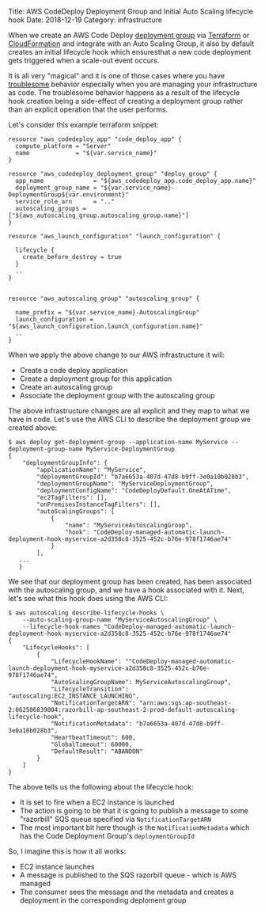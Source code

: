 Title: AWS CodeDeploy Deployment Group and Initial Auto Scaling lifecycle hook
Date: 2018-12-19
Category: infrastructure

When we create an AWS Code Deploy [deployment group](https://docs.aws.amazon.com/codedeploy/latest/userguide/deployment-groups.html) via
[Terraform](https://www.terraform.io/) or [CloudFormation](https://aws.amazon.com/cloudformation/) and integrate with an Auto Scaling Group, 
it also by default creates an initial lifecycle hook which ensuresthat a new code deployment gets triggered when a scale-out event occurs. 

It is all very "magical" and it is one of those cases where you have [troublesome](https://github.com/terraform-providers/terraform-provider-aws/issues/2993) behavior especially
when you are managing your infrastructure as code. The troublesome behavior happens as a result of the lifecycle hook creation being
a side-effect of creating a deployment group rather than an explicit operation that the user performs. 

Let's consider this example terraform snippet:

```
resource "aws_codedeploy_app" "code_deploy_app" {
  compute_platform = "Server"
  name             = "${var.service_name}"
}

resource "aws_codedeploy_deployment_group" "deploy_group" {  
  app_name              = "${aws_codedeploy_app.code_deploy_app.name}"
  deployment_group_name = "${var.service_name}-DeploymentGroup${var.environment}"
  service_role_arn      = ".."
  autoscaling_groups = ["${aws_autoscaling_group.autoscaling_group.name}"]
}

resource "aws_launch_configuration" "launch_configuration" {

  lifecycle {
    create_before_destroy = true
  }
  ..
}


resource "aws_autoscaling_group" "autoscaling_group" {

  name_prefix = "${var.service_name}-AutoscalingGroup"
  launch_configuration = "${aws_launch_configuration.launch_configuration.name}"
  ..  
}
```

When we apply the above change to our AWS infrastructure it will:

- Create a code deploy application
- Create a deployment group for this application
- Create an autoscaling group
- Associate the deployment group with the autoscaling group

The above infrastructure changes are all explicit and they map to what we have in code. Let's use the AWS CLI to describe
the deployment group we created above:

```
$ aws deploy get-deployment-group --application-name MyService --deployment-group-name MyService-DeploymentGroup
{
    "deploymentGroupInfo": {
        "applicationName": "MyService",
        "deploymentGroupId": "b7a6653a-407d-47d8-b9ff-3e0a10b028b3",
        "deploymentGroupName": "MyServiceDeploymentGroup",
        "deploymentConfigName": "CodeDeployDefault.OneAtATime",
        "ec2TagFilters": [],
        "onPremisesInstanceTagFilters": [],
        "autoScalingGroups": [
            {
                "name": "MyServiceAutoscalingGroup",
                "hook": "CodeDeploy-managed-automatic-launch-deployment-hook-myservice-a2d358c8-3525-452c-b76e-978f1746ae74"
            }
        ],
   ...
   }
```

We see that our deployment group has been created, has been associated with the autoscaling group, and we have a hook associated with it. Next, let's see what this hook does using the AWS CLI:

```
$ aws autoscaling describe-lifecycle-hooks \
    --auto-scaling-group-name "MyServiceAutoscalingGroup" \
    --lifecycle-hook-names "CodeDeploy-managed-automatic-launch-deployment-hook-myservice-a2d358c8-3525-452c-b76e-978f1746ae74"
{
    "LifecycleHooks": [
        {
            "LifecycleHookName": ""CodeDeploy-managed-automatic-launch-deployment-hook-myservice-a2d358c8-3525-452c-b76e-978f1746ae74",
            "AutoScalingGroupName": MyServiceAutoscalingGroup",
            "LifecycleTransition": "autoscaling:EC2_INSTANCE_LAUNCHING",
            "NotificationTargetARN": "arn:aws:sqs:ap-southeast-2:062506839004:razorbill-ap-southeast-2-prod-default-autoscaling-lifecycle-hook",
            "NotificationMetadata": "b7a6653a-407d-47d8-b9ff-3e0a10b028b3",
            "HeartbeatTimeout": 600,
            "GlobalTimeout": 60000,
            "DefaultResult": "ABANDON"
        }
    ]
}
```

The above tells us the following about the lifecycle hook:

- It is set to fire when a EC2 instance is launched
- The action is going to be that it is going to publish a message to some "razorbill" SQS queue specified via `NotificationTargetARN`
- The most important bit here though is the `NotificationMetadata` which has the Code Deployment Group's `deploymentGroupId`

So, I imagine this is how it all works:

- EC2 instance launches
- A message is published to the SQS razorbill queue - which is AWS managed
- The consumer sees the message and the metadata and creates a deployment in the corresponding deploment group
